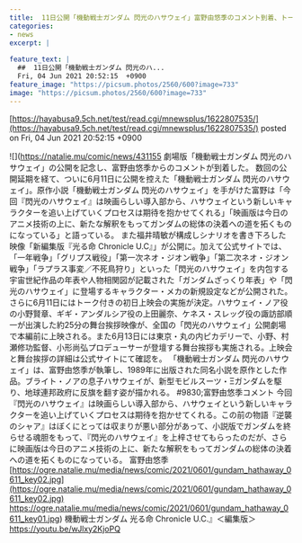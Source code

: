 ```yaml
---
title:  11日公開「機動戦士ガンダム 閃光のハサウェイ」富野由悠季のコメント到着、トーク付き上映＆舞台挨拶も決定  
categories:
- news
excerpt: |
  
feature_text: |
  ##  11日公開「機動戦士ガンダム 閃光のハ...
  Fri, 04 Jun 2021 20:52:15  +0900
feature_image: "https://picsum.photos/2560/600?image=733"
image: "https://picsum.photos/2560/600?image=733"
---
```


[https://hayabusa9.5ch.net/test/read.cgi/mnewsplus/1622807535/](https://hayabusa9.5ch.net/test/read.cgi/mnewsplus/1622807535/)
posted on Fri, 04 Jun 2021 20:52:15  +0900

<!--more-->

![](https://natalie.mu/comic/news/431155 劇場版「機動戦士ガンダム 閃光のハサウェイ」の公開を記念し、富野由悠季からのコメントが到着した。 数回の公開延期を経て、ついに6月11日に公開を控えた「機動戦士ガンダム 閃光のハサウェイ」。原作小説「機動戦士ガンダム 閃光のハサウェイ」を手がけた富野は「今回『閃光のハサウェイ』は映画らしい導入部から、ハサウェイという新しいキャラクターを追い上げていくプロセスは期待を抱かせてくれる」「映画版は今日のアニメ技術の上に、新たな解釈をもってガンダムの総体の決着への道を拓くものになっている」と語っている。 また福井晴敏が構成しシナリオを書き下ろした映像「新編集版『光る命 Chronicle U.C』」が公開に。加えて公式サイトでは、「一年戦争」「グリプス戦役」「第一次ネオ・ジオン戦争」「第二次ネオ・ジオン戦争」「ラプラス事変／不死鳥狩り」といった「閃光のハサウェイ」を内包する宇宙世紀作品の年表や人物相関図が記載された「ガンダムざっくり年表」や「閃光のハサウェイ」に登場するキャラクター・メカの新規設定などが公開された。 さらに6月11日にはトーク付きの初日上映会の実施が決定。ハサウェイ・ノア役の小野賢章、ギギ・アンダルシア役の上田麗奈、ケネス・スレッグ役の諏訪部順一が出演した約25分の舞台挨拶映像が、全国の「閃光のハサウェイ」公開劇場で本編前に上映される。また6月13日には東京・丸の内ピカデリーで、小野、村瀬修功監督、小形尚弘プロデューサーが登壇する舞台挨拶も実施される。上映会と舞台挨拶の詳細は公式サイトにて確認を。 「機動戦士ガンダム 閃光のハサウェイ」は、富野由悠季が執筆し、1989年に出版された同名小説を原作とした作品。ブライト・ノアの息子ハサウェイが、新型モビルスーツ・Ξガンダムを駆り、地球連邦政府に反旗を翻す姿が描かれる。 #9830;富野由悠季コメント 今回『閃光のハサウェイ』は映画らしい導入部から、ハサウェイという新しいキャラクターを追い上げていくプロセスは期待を抱かせてくれる。この前の物語『逆襲のシャア』はぼくにとっては収まりが悪い部分があって、小説版でガンダムを終らせる魂胆をもって、『閃光のハサウェイ』を上梓させてもらったのだが、さらに映画版は今日のアニメ技術の上に、新たな解釈をもってガンダムの総体の決着への道を拓くものになっている。 富野由悠季 [https://ogre.natalie.mu/media/news/comic/2021/0601/gundam_hathaway_0611_key02.jpg](https://ogre.natalie.mu/media/news/comic/2021/0601/gundam_hathaway_0611_key02.jpg) https://ogre.natalie.mu/media/news/comic/2021/0601/gundam_hathaway_0611_key01.jpg) 機動戦士ガンダム 光る命 Chronicle U.C.』＜編集版＞ https://youtu.be/wJlxy2KjoPQ
